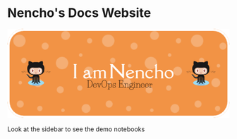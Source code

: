 # Nencho's Docs Website

![Header](img/github-header-image.png)

Look at the sidebar to see the demo notebooks
